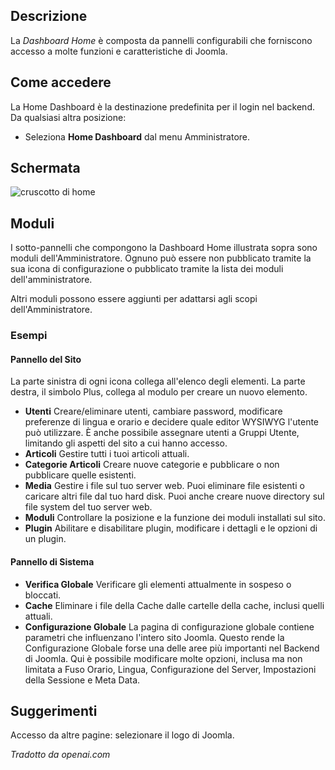 <!-- Filename: Help4.x:Site_Control_Panel / Display title: Dashboard Home -->

## Descrizione

La *Dashboard Home* è composta da pannelli configurabili che forniscono accesso a molte funzioni e caratteristiche di Joomla.

## Come accedere

La Home Dashboard è la destinazione predefinita per il login nel backend. Da qualsiasi altra posizione:
* Seleziona **Home Dashboard** dal menu Amministratore.

## Schermata

![cruscotto di home](../../../it/images/site/home-dashboard.png)

## Moduli

I sotto-pannelli che compongono la Dashboard Home illustrata sopra sono
moduli dell'Amministratore. Ognuno può essere non pubblicato tramite la sua icona di configurazione
o pubblicato tramite la lista dei moduli dell'amministratore.

Altri moduli possono essere aggiunti per adattarsi agli scopi dell'Amministratore.

### Esempi

#### Pannello del Sito

La parte sinistra di ogni icona collega all'elenco degli elementi. La parte destra,
il simbolo Plus, collega al modulo per creare un nuovo elemento.

- **Utenti**
  Creare/eliminare utenti, cambiare password, modificare preferenze di lingua e 
  orario e decidere quale editor WYSIWYG l'utente può utilizzare. È anche possibile 
  assegnare utenti a Gruppi Utente, limitando gli aspetti del sito a cui hanno accesso.
- **Articoli**
  Gestire tutti i tuoi articoli attuali.
- **Categorie Articoli**
  Creare nuove categorie e pubblicare o non pubblicare quelle esistenti.
- **Media**
  Gestire i file sul tuo server web. Puoi eliminare file esistenti o
  caricare altri file dal tuo hard disk. Puoi anche creare nuove
  directory sul file system del tuo server web.
- **Moduli**
  Controllare la posizione e la funzione dei moduli installati sul
  sito.
- **Plugin**
  Abilitare e disabilitare plugin, modificare i dettagli e le opzioni di un plugin.

#### Pannello di Sistema

- **Verifica Globale**
  Verificare gli elementi attualmente in sospeso o bloccati.
- **Cache**
  Eliminare i file della Cache dalle cartelle della cache, inclusi quelli attuali.
- **Configurazione Globale**
  La pagina di configurazione globale contiene parametri che influenzano l'intero sito Joomla. 
  Questo rende la Configurazione Globale forse una delle aree più importanti nel Backend di Joomla. Qui è possibile modificare molte opzioni, inclusa ma non limitata a Fuso Orario, Lingua, Configurazione del Server, Impostazioni della Sessione e Meta Data.

## Suggerimenti

Accesso da altre pagine: selezionare il logo di Joomla.

*Tradotto da openai.com*

